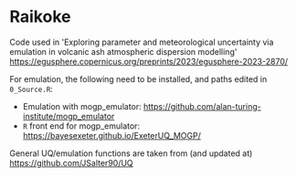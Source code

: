 # Raikoke

Code used in 'Exploring parameter and meteorological uncertainty via emulation in volcanic ash atmospheric dispersion modelling' https://egusphere.copernicus.org/preprints/2023/egusphere-2023-2870/

For emulation, the following need to be installed, and paths edited in `0_Source.R`:

* Emulation with mogp_emulator: https://github.com/alan-turing-institute/mogp_emulator
* `R` front end for mogp_emulator: https://bayesexeter.github.io/ExeterUQ_MOGP/

General UQ/emulation functions are taken from (and updated at) https://github.com/JSalter90/UQ



